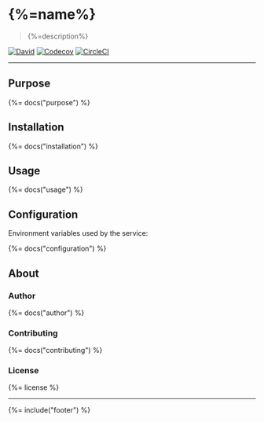 # {%=name%}

> {%=description%}

[![David](https://img.shields.io/david/sammler/{%=name%}.svg)](https://github.com/sammler/{%=name%})
[![Codecov](https://img.shields.io/codecov/c/github/sammler/{%=name%}.svg?logo=codecov)](https://codecov.io/gh/sammler/{%=name%})
[![CircleCI](https://img.shields.io/circleci/project/github/sammmler/{%=name%}.svg?logo=circleci)](https://circleci.com/gh/sammler/{%=name%}/tree/master)

---

## Purpose

{%= docs("purpose") %}


## Installation

{%= docs("installation") %}


## Usage

{%= docs("usage") %}



## Configuration

Environment variables used by the service:

{%= docs("configuration") %}

## About

### Author
{%= docs("author") %}

### Contributing
{%= docs("contributing") %}

### License
{%= license %}

***

{%= include("footer") %}